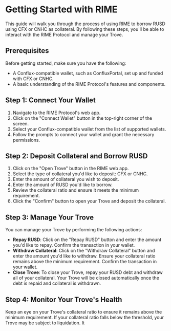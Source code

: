 # Getting Started with RIME

This guide will walk you through the process of using RIME to borrow RUSD using CFX or CNHC as collateral. By following these steps, you'll be able to interact with the RIME Protocol and manage your Trove.

## Prerequisites

Before getting started, make sure you have the following:

- A Conflux-compatible wallet, such as ConfluxPortal, set up and funded with CFX or CNHC.
- A basic understanding of the RIME Protocol's features and components.

## Step 1: Connect Your Wallet

1. Navigate to the RIME Protocol's web app.
2. Click on the "Connect Wallet" button in the top-right corner of the screen.
3. Select your Conflux-compatible wallet from the list of supported wallets.
4. Follow the prompts to connect your wallet and grant the necessary permissions.

## Step 2: Deposit Collateral and Borrow RUSD

1. Click on the "Open Trove" button in the RIME web app.
2. Select the type of collateral you'd like to deposit: CFX or CNHC.
3. Enter the amount of collateral you wish to deposit.
4. Enter the amount of RUSD you'd like to borrow.
5. Review the collateral ratio and ensure it meets the minimum requirement.
6. Click the "Confirm" button to open your Trove and deposit the collateral.

## Step 3: Manage Your Trove

You can manage your Trove by performing the following actions:

- **Repay RUSD**: Click on the "Repay RUSD" button and enter the amount you'd like to repay. Confirm the transaction in your wallet.
- **Withdraw Collateral**: Click on the "Withdraw Collateral" button and enter the amount you'd like to withdraw. Ensure your collateral ratio remains above the minimum requirement. Confirm the transaction in your wallet.
- **Close Trove**: To close your Trove, repay your RUSD debt and withdraw all of your collateral. Your Trove will be closed automatically once the debt is repaid and collateral is withdrawn.

## Step 4: Monitor Your Trove's Health

Keep an eye on your Trove's collateral ratio to ensure it remains above the minimum requirement. If your collateral ratio falls below the threshold, your Trove may be subject to liquidation. It
